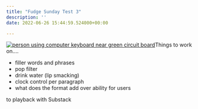 ```yaml
---
title: "Fudge Sunday Test 3"
description: ''
date: 2022-06-26 15:44:59.524000+00:00

---
```


[![person using computer keyboard near green circuit board](https://images.unsplash.com/photo-1558346490-a72e53ae2d4f?crop=entropy&cs=tinysrgb&fit=max&fm=jpg&ixid=MnwzMDAzMzh8MHwxfHNlYXJjaHwxfHxpb3R8ZW58MHx8fHwxNjU2MjU4MjIw&ixlib=rb-1.2.1&q=80&w=1080 "person using computer keyboard near green circuit board")](https://images.unsplash.com/photo-1558346490-a72e53ae2d4f?crop=entropy&cs=tinysrgb&fit=max&fm=jpg&ixid=MnwzMDAzMzh8MHwxfHNlYXJjaHwxfHxpb3R8ZW58MHx8fHwxNjU2MjU4MjIw&ixlib=rb-1.2.1&q=80&w=1080)Things to work on…. 

* filler words and phrases
* pop filter
* drink water (lip smacking)
* clock control per paragraph
* what does the format add over ability for users

 to playback with Substack
